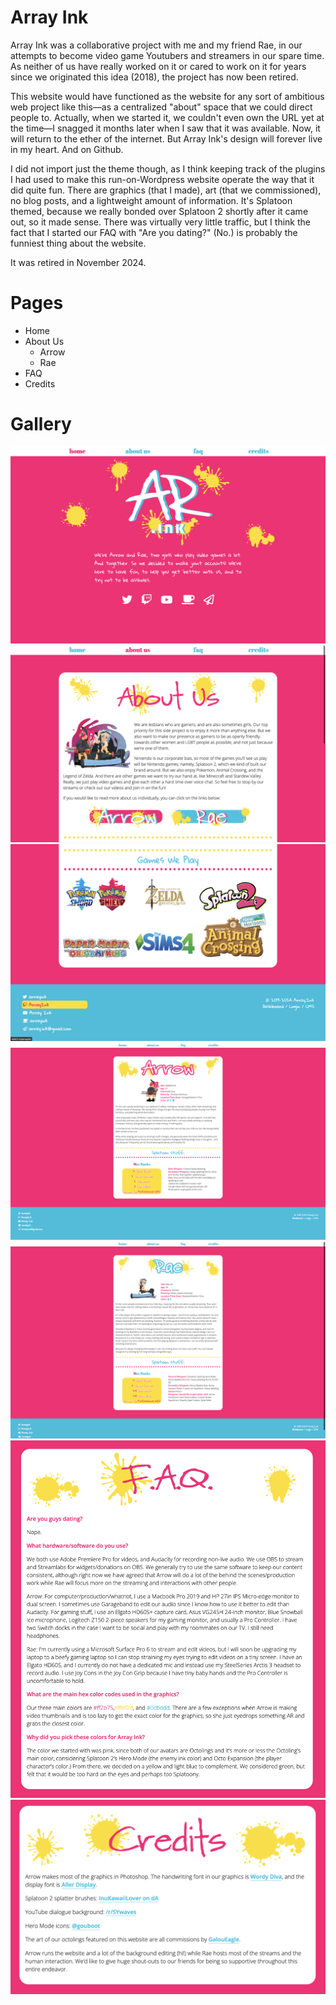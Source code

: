 # Array Ink
Array Ink was a collaborative project with me and my friend Rae, in our attempts to become video game Youtubers and streamers in our spare time. As neither of us have really worked on it or cared to work on it for years since we originated this idea (2018), the project has now been retired.

This website would have functioned as the website for any sort of ambitious web project like this&mdash;as a centralized "about" space that we could direct people to. Actually, when we started it, we couldn't even own the URL yet at the time&mdash;I snagged it months later when I saw that it was available. Now, it will return to the ether of the internet. But Array Ink's design will forever live in my heart. And on Github.

I did not import just the theme though, as I think keeping track of the plugins I had used to make this run-on-Wordpress website operate the way that it did quite fun. There are graphics (that I made), art (that we commissioned), no blog posts, and a lightweight amount of information. It's Splatoon themed, because we really bonded over Splatoon 2 shortly after it came out, so it made sense. There was virtually very little traffic, but I think the fact that I started our FAQ with "Are you dating?" (No.) is probably the funniest thing about the website.

It was retired in November 2024.

# Pages

- Home
- About Us
	- Arrow
	- Rae
- FAQ
- Credits

# Gallery

![Landing page of Array Ink](landing.png)
![Array Ink's About Page](about.png)
![Array Ink's About Page, bottom portion](aboutbottom.png)
![Array Ink's About Page for Arrow](arrow.png)
![Array Ink's About Page for Rae](rae.png)
![Array Ink's FAQ Page](faq.png)
![Array Ink's Credit Page](credits.png)